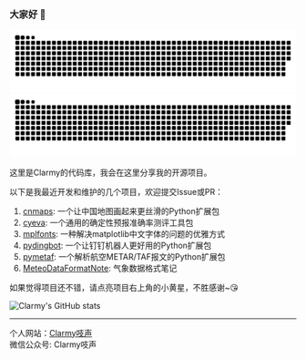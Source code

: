 ### 大家好 👋
![github contribution grid snake animation](https://raw.githubusercontent.com/clarmy/clarmy/output/github-contribution-grid-snake-dark.svg#gh-dark-mode-only)![github contribution grid snake animation](https://raw.githubusercontent.com/clarmy/clarmy/output/github-contribution-grid-snake.svg#gh-light-mode-only)


这里是Clarmy的代码库，我会在这里分享我的开源项目。

以下是我最近开发和维护的几个项目，欢迎提交Issue或PR：

1. [cnmaps](https://github.com/Clarmy/cnmaps): 一个让中国地图画起来更丝滑的Python扩展包
2. [cyeva](https://github.com/caiyunapp/cyeva): 一个通用的确定性预报准确率测评工具包
3. [mplfonts](https://github.com/Clarmy/mplfonts): 一种解决matplotlib中文字体的问题的优雅方式
4. [pydingbot](https://github.com/Clarmy/pydingbot): 一个让钉钉机器人更好用的Python扩展包
5. [pymetaf](https://github.com/Clarmy/pymetaf): 一个解析航空METAR/TAF报文的Python扩展包
6. [MeteoDataFormatNote](https://github.com/Clarmy/MeteoDataFormatNote): 气象数据格式笔记

如果觉得项目还不错，请点亮项目右上角的小黄星，不胜感谢~😘

![Clarmy's GitHub stats](https://github-readme-stats.vercel.app/api?username=clarmy&show_icons=true)


---
个人网站：[Clarmy吱声](http://www.clarmy.net/)   
微信公众号: Clarmy吱声
